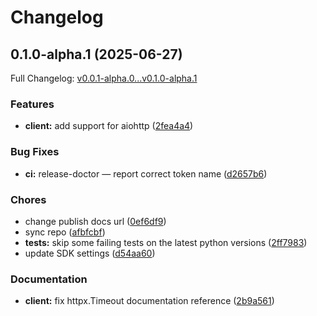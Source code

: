 # Changelog

## 0.1.0-alpha.1 (2025-06-27)

Full Changelog: [v0.0.1-alpha.0...v0.1.0-alpha.1](https://github.com/ErRickow/nusaai/compare/v0.0.1-alpha.0...v0.1.0-alpha.1)

### Features

* **client:** add support for aiohttp ([2fea4a4](https://github.com/ErRickow/nusaai/commit/2fea4a44f66693447320ee493d7fc44c0a82f5fc))


### Bug Fixes

* **ci:** release-doctor — report correct token name ([d2657b6](https://github.com/ErRickow/nusaai/commit/d2657b6cf805961c1bc5fe91e611608cf246c636))


### Chores

* change publish docs url ([0ef6df9](https://github.com/ErRickow/nusaai/commit/0ef6df912dce4cf2e2c50264fc82462e6e86e6dd))
* sync repo ([afbfcbf](https://github.com/ErRickow/nusaai/commit/afbfcbfc611107575d4dbee830eff067b5fca78e))
* **tests:** skip some failing tests on the latest python versions ([2ff7983](https://github.com/ErRickow/nusaai/commit/2ff7983cc339948b3fa93339d482d118dec08488))
* update SDK settings ([d54aa60](https://github.com/ErRickow/nusaai/commit/d54aa6096731970fd9422e4b64c4ed1f730cc81a))


### Documentation

* **client:** fix httpx.Timeout documentation reference ([2b9a561](https://github.com/ErRickow/nusaai/commit/2b9a561e33b527ed981307cb10e6131630251ec0))
